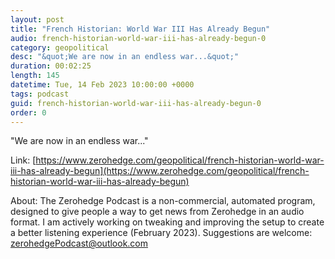 ```yaml
---
layout: post
title: "French Historian: World War III Has Already Begun"
audio: french-historian-world-war-iii-has-already-begun-0
category: geopolitical
desc: "&quot;We are now in an endless war...&quot;"
duration: 00:02:25
length: 145
datetime: Tue, 14 Feb 2023 10:00:00 +0000
tags: podcast
guid: french-historian-world-war-iii-has-already-begun-0
order: 0
---
```

&quot;We are now in an endless war...&quot;

Link: [https://www.zerohedge.com/geopolitical/french-historian-world-war-iii-has-already-begun](https://www.zerohedge.com/geopolitical/french-historian-world-war-iii-has-already-begun)

About: The Zerohedge Podcast is a non-commercial, automated program, designed to give people a way to get news from Zerohedge in an audio format.  I am actively working on tweaking and improving the setup to create a better listening experience (February 2023).  Suggestions are welcome: [zerohedgePodcast@outlook.com](mailto:zerohedgePodcast@outlook.com)